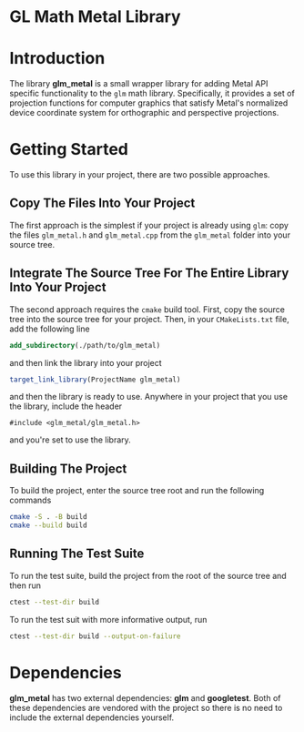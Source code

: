 # GL Math Metal Library

# Introduction
The library **glm_metal** is a small wrapper library for adding Metal API specific
functionality to the `glm` math library. Specifically, it provides a set of projection
functions for computer graphics that satisfy Metal's normalized device coordinate system
for orthographic and perspective projections.

# Getting Started
To use this library in your project, there are two possible approaches.

## Copy The Files Into Your Project
The first approach is the simplest if your project is already using `glm`: copy the 
files `glm_metal.h` and `glm_metal.cpp` from the `glm_metal` folder into your
source tree.

## Integrate The Source Tree For The Entire Library Into Your Project
The second approach requires the `cmake` build tool. First, copy the source tree
into the source tree for your project. Then, in your `CMakeLists.txt` file, add the 
following line
```cmake
add_subdirectory(./path/to/glm_metal)
```
and then link the library into your project
```cmake
target_link_library(ProjectName glm_metal)
```
and then the library is ready to use. Anywhere in your project that you use the 
library, include the header
```cplusplus
#include <glm_metal/glm_metal.h>
```
and you're set to use the library.

## Building The Project
To build the project, enter the source tree root and run the following commands
```sh
cmake -S . -B build
cmake --build build
```

## Running The Test Suite
To run the test suite, build the project from the root of the source tree and then run
```sh
ctest --test-dir build
```
To run the test suit with more informative output, run
```sh
ctest --test-dir build --output-on-failure
```

# Dependencies
**glm_metal** has two external dependencies: **glm** and **googletest**. Both of 
these dependencies are vendored with the project so there is no need to include
the external dependencies yourself.

